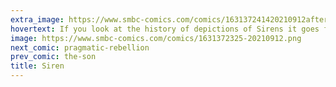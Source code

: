 ```yaml
---
extra_image: https://www.smbc-comics.com/comics/163137241420210912after.png
hovertext: If you look at the history of depictions of Sirens it goes from weird bird-ladies to sneaky fish ladies to naked chubby girls. This is progress we can believe in.
image: https://www.smbc-comics.com/comics/1631372325-20210912.png
next_comic: pragmatic-rebellion
prev_comic: the-son
title: Siren
---
```


